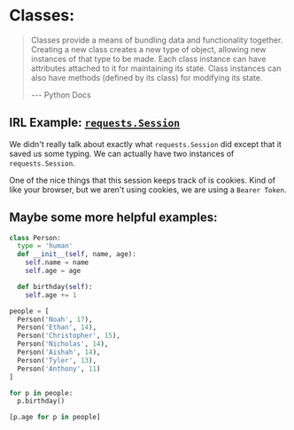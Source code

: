 # Classes:
> Classes provide a means of bundling data and functionality together. Creating
a new class creates a new type of object, allowing new instances of that type
to be made. Each class instance can have attributes attached to it for
maintaining its state. Class instances can also have methods
(defined by its class) for modifying its state.
>
> --- Python Docs

## IRL Example: [`requests.Session`](http://docs.python-requests.org/en/master/user/advanced/)

We didn't really talk about exactly what `requests.Session` did except that it
saved us some typing. We can actually have two instances of `requests.Session`.

One of the nice things that this session keeps track of is cookies. Kind of like
your browser, but we aren't using cookies, we are using a `Bearer Token`.

## Maybe some more helpful examples:

```py
class Person:
  type = 'human'
  def __init__(self, name, age):
    self.name = name
    self.age = age

  def birthday(self):
    self.age += 1

people = [
  Person('Noah', 17),
  Person('Ethan', 14),
  Person('Christopher', 15),
  Person('Nicholas', 14),
  Person('Aishah', 14),
  Person('Tyler', 13),
  Person('Anthony', 11)
]

for p in people:
  p.birthday()

[p.age for p in people]
```
